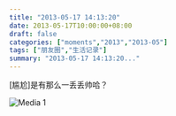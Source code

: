 ```yaml
---
title: "2013-05-17 14:13:20"
date: 2013-05-17T10:00:00+08:00
draft: false
categories: ["moments","2013","2013-05"]
tags: ["朋友圈","生活记录"]
summary: "2013-05-17 14:13:20..."
---
```


[尴尬]是有那么一丢丢帅哈？

![Media 1](/Moments/photos/2013-05-17/201305171413200.jpg)
